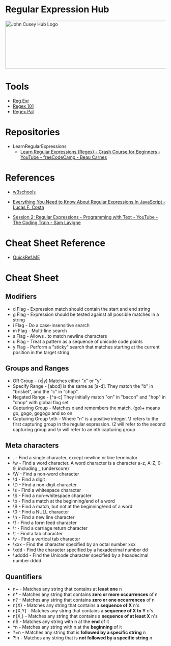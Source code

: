 # Regular Expression Hub

<img src="https://github.com/johncuseyhub/GettingStarted/blob/main/HubBanner.png" alt="John Cusey Hub Logo" height="150" width="1000">

# Tools
* [Reg Exr](https://regexr.com/)    
* [Regex 101](https://regex101.com/)      
* [Regex Pal](https://www.regexpal.com/) 

# Repositories    
* LearnRegularExpressions        
   * [Learn Regular Expressions (Regex) - Crash Course for Beginners - YouTube - freeCodeCamp - Beau Carnes](https://www.youtube.com/watch?v=ZfQFUJhPqMM) 
# References  
* [w3schools](https://www.w3schools.com/jsref/jsref_obj_regexp.asp)   
 
* [Everything You Need to Know About Regular Expressions In JavaScript - Lucas F. Costa](https://lucasfcosta.com/2016/12/25/Regular-Expressions-in-JavaScript-Part-Two.html)
* [Session 2: Regular Expressions - Programming with Text - YouTube - The Coding Train - Sam Lavigne](https://www.youtube.com/playlist?list=PLRqwX-V7Uu6YEypLuls7iidwHMdCM6o2w)

# Cheat Sheet Reference 
* [QuickRef.ME](https://quickref.me/regex)

# Cheat Sheet      
## Modifiers
* d Flag - Expression match should contain the start and end string
* g Flag - Expression should be tested against all possible matches in a string
* i Flag - Do a case-insensitive search
* m Flag - Multi-line search
* s Flag - Allows . to match newline characters
* u Flag - Treat a pattern as a sequence of unicode code points
* y Flag  - Perform a "sticky" search that matches starting at the current position in the target string

## Groups and Ranges

* OR Group - (x|y) Matches either "x" or "y"
* Specify Range - [abcd] is the same as [a-d]. They match the "b" in "brisket", and the "c" in "chop".
* Negated Range - [^a-c] They initially match "on" in "bacon" and "hop" in "chop" with global flag set
* Capturing Group - Matches x and remembers the match. (go)+ means go, gogo, gogogo and so on
* Capturing Group \nth - Where "n" is a positive integer. \1 refers to the first capturing group in the regular expression. \2 will refer to the second capturing group and \n will refer to an nth capturing group   

## Meta characters   
 * . - Find a single character, except newline or line terminator   
 * \w - Find a word character. A word character is a character a-z, A-Z, 0-9, including _ (underscore)
 * \W - Find a non-word character
 * \d - Find a digit
 * \D - Find a non-digit character
 * \s - Find a whitespace character
 * \S - Find a non-whitespace character
 * \b - Find a match at the beginning/end of a word
 * \B - Find a match, but not at the beginning/end of a word
 * \0 - Find a NULL character
 * \n - Find a new line character
 * \f - Find a form feed character
 * \r - Find a carriage return character
 * \t - Find a tab character
 * \v - Find a vertical tab character
 * \xxx - Find the character specified by an octal number xxx
 * \xdd - Find the character specified by a hexadecimal number dd
 * \udddd - Find the Unicode character specified by a hexadecimal number dddd

## Quantifiers    
* n+ - Matches any string that contains at **least one** n
* n* - Matches any string that contains **zero or more occurrences** of n
* n? - Matches any string that contains **zero or one occurrences** of n
* n{X} - Matches any string that contains a **sequence of X** n's
* n{X,Y} - Matches any string that contains a **sequence of X to Y** n's
* n{X,} - Matches any string that contains a **sequence of at least X** n's
* n$ - Matches any string with n at the **end** of it
* ^n - Matches any string with n at the **beginning** of it
* ?=n - Matches any string that is **followed by a specific string** n 
* ?!n - Matches any string that is **not followed by a specific string** n







